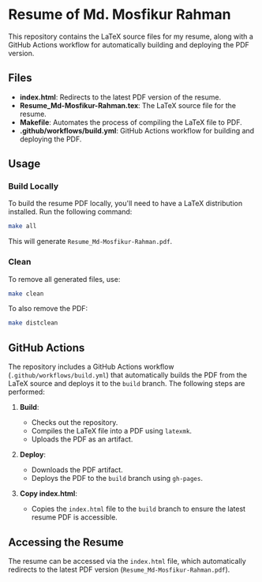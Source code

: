 # Resume of Md. Mosfikur Rahman

This repository contains the LaTeX source files for my resume, along with a GitHub Actions workflow for automatically building and deploying the PDF version.

## Files

- **index.html**: Redirects to the latest PDF version of the resume.
- **Resume_Md-Mosfikur-Rahman.tex**: The LaTeX source file for the resume.
- **Makefile**: Automates the process of compiling the LaTeX file to PDF.
- **.github/workflows/build.yml**: GitHub Actions workflow for building and deploying the PDF.

## Usage

### Build Locally

To build the resume PDF locally, you'll need to have a LaTeX distribution installed. Run the following command:

```bash
make all
```

This will generate `Resume_Md-Mosfikur-Rahman.pdf`.

### Clean

To remove all generated files, use:

```bash
make clean
```

To also remove the PDF:

```bash
make distclean
```

## GitHub Actions

The repository includes a GitHub Actions workflow (`.github/workflows/build.yml`) that automatically builds the PDF from the LaTeX source and deploys it to the `build` branch. The following steps are performed:

1. **Build**:
    - Checks out the repository.
    - Compiles the LaTeX file into a PDF using `latexmk`.
    - Uploads the PDF as an artifact.

2. **Deploy**:
    - Downloads the PDF artifact.
    - Deploys the PDF to the `build` branch using `gh-pages`.

3. **Copy index.html**:
    - Copies the `index.html` file to the `build` branch to ensure the latest resume PDF is accessible.

## Accessing the Resume

The resume can be accessed via the `index.html` file, which automatically redirects to the latest PDF version (`Resume_Md-Mosfikur-Rahman.pdf`).

